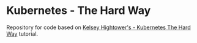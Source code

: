# Kubernetes - The Hard Way
Repository for code based on [Kelsey Hightower's - Kubernetes The Hard Way](https://github.com/kelseyhightower/kubernetes-the-hard-way) tutorial.

